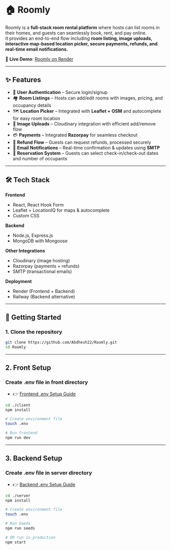 # 🏠 Roomly

Roomly is a **full-stack room rental platform** where hosts can list rooms in their homes, and guests can seamlessly book, rent, and pay online.  
It provides an end-to-end flow including **room listing, image uploads, interactive map-based location picker, secure payments, refunds, and real-time email notifications.**

🔗 **Live Demo**: [Roomly on Render](https://roomly-d2ep.onrender.com/)  

---

## ✨ Features

- 🔑 **User Authentication** – Secure login/signup  
- 🏘️ **Room Listings** – Hosts can add/edit rooms with images, pricing, and occupancy details  
- 🗺️ **Location Picker** – Integrated with **Leaflet + OSM** and autocomplete for easy room location  
- 📸 **Image Uploads** – Cloudinary integration with efficient add/remove flow  
- 💳 **Payments** – Integrated **Razorpay** for seamless checkout  
- 💸 **Refund Flow** – Guests can request refunds, processed securely  
- 📧 **Email Notifications** – Real-time confirmation & updates using **SMTP**  
- 📅 **Reservation System** – Guests can select check-in/check-out dates and number of occupants  

---

## 🛠️ Tech Stack

**Frontend**
- React, React Hook Form  
- Leaflet + LocationIQ for maps & autocomplete  
- Custom CSS  

**Backend**
- Node.js, Express.js  
- MongoDB with Mongoose  

**Other Integrations**
- Cloudinary (image hosting)  
- Razorpay (payments + refunds)  
- SMTP (transactional emails)  

**Deployment**
- Render (Frontend + Backend)  
- Railway (Backend alternative)  

---

## 🚀 Getting Started

### 1. Clone the repository
```bash
git clone https://github.com/Abdhesh22/Roomly.git
cd Roomly
```
---
## 2. Front Setup
### Create .env file in front directory
- 👉 [Frontend .env Setup Guide](https://docs.google.com/document/d/1JrXRnu1E_hUQQh0O7QquCnA1hW60CP-15wRfWPJAfEI/edit?addon_store&tab=t.0)

```bash
cd ./client
npm install

# Create environment file
touch .env

# Run frontend
npm run dev

```
---
## 3. Backend Setup
### Create .env file in server directory
- 👉 [Backend .env Setup Guide](https://docs.google.com/document/d/1JrXRnu1E_hUQQh0O7QquCnA1hW60CP-15wRfWPJAfEI/edit?addon_store&tab=t.jdnobkf3e0xf)  

```bash
cd ./server
npm install

# Create environment file
touch .env

# Run Seeds
npm run seeds

# OR run in production
npm start
```